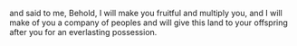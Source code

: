 and said to me, Behold, I will make you fruitful and multiply you, and I will make of you a company of peoples and will give this land to your offspring after you for an everlasting possession.
